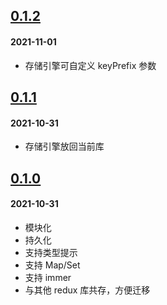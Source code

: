 ## [0.1.2](https://github.com/foca-js/foca/compare/v0.1.1...v0.1.2)

#### 2021-11-01

- 存储引擎可自定义 keyPrefix 参数

## [0.1.1](https://github.com/foca-js/foca/compare/v0.1.0...v0.1.1)

#### 2021-10-31

- 存储引擎放回当前库

## [0.1.0](https://github.com/foca-js/foca/compare)

#### 2021-10-31

- 模块化
- 持久化
- 支持类型提示
- 支持 Map/Set
- 支持 immer
- 与其他 redux 库共存，方便迁移
